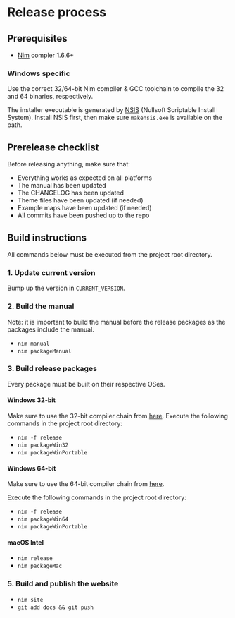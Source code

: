 # Release process

## Prerequisites

* [Nim](https://nim-lang.org/) compler 1.6.6+

### Windows specific

Use the correct 32/64-bit Nim compiler & GCC toolchain to compile the 32 and
64 binaries, respectively.

The installer executable is generated by [NSIS](https://nsis.sourceforge.io)
(Nullsoft Scriptable Install System). Install NSIS first, then make sure
`makensis.exe` is available on the path.


## Prerelease checklist

Before releasing anything, make sure that:

* Everything works as expected on all platforms
* The manual has been updated
* The CHANGELOG has been updated
* Theme files have been updated (if needed)
* Example maps have been updated (if needed)
* All commits have been pushed up to the repo


## Build instructions

All commands below must be executed from the project root directory.

### 1. Update current version

Bump up the version in `CURRENT_VERSION`.


### 2. Build the manual

Note: it is important to build the manual before the release packages as the
packages include the manual.

* `nim manual`
* `nim packageManual`


### 3. Build release packages

Every package must be built on their respective OSes.

#### Windows 32-bit

Make sure to use the 32-bit compiler chain from [here](https://nim-lang.org/install_windows.html).
Execute the following commands in the project root directory:

* `nim -f release`
* `nim packageWin32`
* `nim packageWinPortable`

#### Windows 64-bit

Make sure to use the 64-bit compiler chain from [here](https://nim-lang.org/install_windows.html).

Execute the following commands in the project root directory:

* `nim -f release`
* `nim packageWin64`
* `nim packageWinPortable`

#### macOS Intel

* `nim release`
* `nim packageMac`


### 5. Build and publish the website

* `nim site`
* `git add docs && git push`

